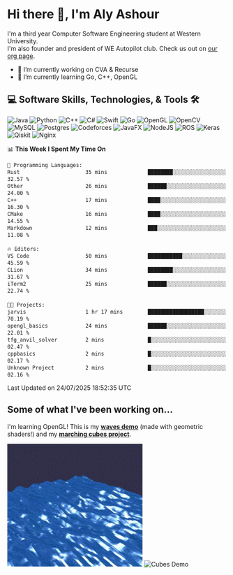 # Hi there 👋, I'm Aly Ashour
I'm a third year Computer Software Engineering student at Western University.  
I'm also founder and president of WE Autopilot club. Check us out on [our org page](https://github.com/WE-Autopilot).

- 🔭 I’m currently working on CVA & Recurse
- 🌱 I’m currently learning Go, C++, OpenGL

## 💻 Software Skills, Technologies, & Tools 🛠️

![Java](https://img.shields.io/badge/java-%23ED8B00.svg?style=for-the-badge&logo=openjdk&logoColor=white)
![Python](https://img.shields.io/badge/python-3670A0?style=for-the-badge&logo=python&logoColor=ffdd54)
![C++](https://img.shields.io/badge/c++-%2300599C.svg?style=for-the-badge&logo=c%2B%2B&logoColor=white)
![C#](https://img.shields.io/badge/c%23-%23239120.svg?style=for-the-badge&logo=csharp&logoColor=white)
![Swift](https://img.shields.io/badge/swift-F54A2A?style=for-the-badge&logo=swift&logoColor=white)
![Go](https://img.shields.io/badge/go-%2300ADD8.svg?style=for-the-badge&logo=go&logoColor=white)
![OpenGL](https://img.shields.io/badge/OpenGL-%23FFFFFF.svg?style=for-the-badge&logo=opengl)
![OpenCV](https://img.shields.io/badge/opencv-%23white.svg?style=for-the-badge&logo=opencv&logoColor=white)
![MySQL](https://img.shields.io/badge/mysql-4479A1.svg?style=for-the-badge&logo=mysql&logoColor=white)
![Postgres](https://img.shields.io/badge/postgres-%23316192.svg?style=for-the-badge&logo=postgresql&logoColor=white)
![Codeforces](https://img.shields.io/badge/Codeforces-445f9d?style=for-the-badge&logo=Codeforces&logoColor=white)
![JavaFX](https://img.shields.io/badge/javafx-%23FF0000.svg?style=for-the-badge&logo=javafx&logoColor=white)
![NodeJS](https://img.shields.io/badge/node.js-6DA55F?style=for-the-badge&logo=node.js&logoColor=white)
![ROS](https://img.shields.io/badge/ros-%230A0FF9.svg?style=for-the-badge&logo=ros&logoColor=white)
![Keras](https://img.shields.io/badge/Keras-%23D00000.svg?style=for-the-badge&logo=Keras&logoColor=white)
![Qiskit](https://img.shields.io/badge/Qiskit-%236929C4.svg?style=for-the-badge&logo=Qiskit&logoColor=white)
![Nginx](https://img.shields.io/badge/nginx-%23009639.svg?style=for-the-badge&logo=nginx&logoColor=white)
<br>


<!--START_SECTION:waka-->
📊 **This Week I Spent My Time On** 

```text
💬 Programming Languages: 
Rust                     35 mins             ████████░░░░░░░░░░░░░░░░░   32.57 % 
Other                    26 mins             ██████░░░░░░░░░░░░░░░░░░░   24.00 % 
C++                      17 mins             ████░░░░░░░░░░░░░░░░░░░░░   16.30 % 
CMake                    16 mins             ████░░░░░░░░░░░░░░░░░░░░░   14.55 % 
Markdown                 12 mins             ███░░░░░░░░░░░░░░░░░░░░░░   11.08 % 

🔥 Editors: 
VS Code                  50 mins             ███████████░░░░░░░░░░░░░░   45.59 % 
CLion                    34 mins             ████████░░░░░░░░░░░░░░░░░   31.67 % 
iTerm2                   25 mins             ██████░░░░░░░░░░░░░░░░░░░   22.74 % 

🐱‍💻 Projects: 
jarvis                   1 hr 17 mins        ██████████████████░░░░░░░   70.19 % 
opengl_basics            24 mins             ██████░░░░░░░░░░░░░░░░░░░   22.01 % 
tfg_anvil_solver         2 mins              █░░░░░░░░░░░░░░░░░░░░░░░░   02.47 % 
cppbasics                2 mins              █░░░░░░░░░░░░░░░░░░░░░░░░   02.17 % 
Unknown Project          2 mins              █░░░░░░░░░░░░░░░░░░░░░░░░   02.16 % 
```


 Last Updated on 24/07/2025 18:52:35 UTC
<!--END_SECTION:waka-->

<h2>Some of what I've been working on...</h2>

I'm learning OpenGL!
This is my **[waves demo](https://github.com/alyashour/Gerstner-waves)** (made with geometric shaders!) and my **[marching cubes project](https://github.com/alyashour/Marching-Cube-Renderer)**.
<p>
  <img src="./assets/demo_waves.gif" alt="Waves Demo" width="310"/>
  <img src="./assets/demo_marching_cubes.gif" alt="Cubes Demo" width="378"/>
</p>
